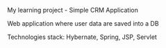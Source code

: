
My learning project - Simple CRM Application

Web application where user data are saved into a DB

Technologies stack: Hybernate, Spring, JSP, Servlet
